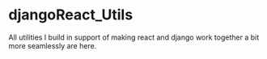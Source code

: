 # djangoReact_Utils
All utilities I build in support of making react and django work together a bit more seamlessly are here.

